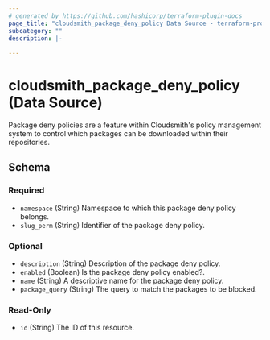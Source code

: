 ```yaml
---
# generated by https://github.com/hashicorp/terraform-plugin-docs
page_title: "cloudsmith_package_deny_policy Data Source - terraform-provider-cloudsmith"
subcategory: ""
description: |-
  
---
```


# cloudsmith_package_deny_policy (Data Source)

Package deny policies are a feature within Cloudsmith's policy management system to control which packages can be downloaded within their repositories.

<!-- schema generated by tfplugindocs -->
## Schema

### Required

- `namespace` (String) Namespace to which this package deny policy belongs.
- `slug_perm` (String) Identifier of the package deny policy.

### Optional

- `description` (String) Description of the package deny policy.
- `enabled` (Boolean) Is the package deny policy enabled?.
- `name` (String) A descriptive name for the package deny policy.
- `package_query` (String) The query to match the packages to be blocked.

### Read-Only

- `id` (String) The ID of this resource.

